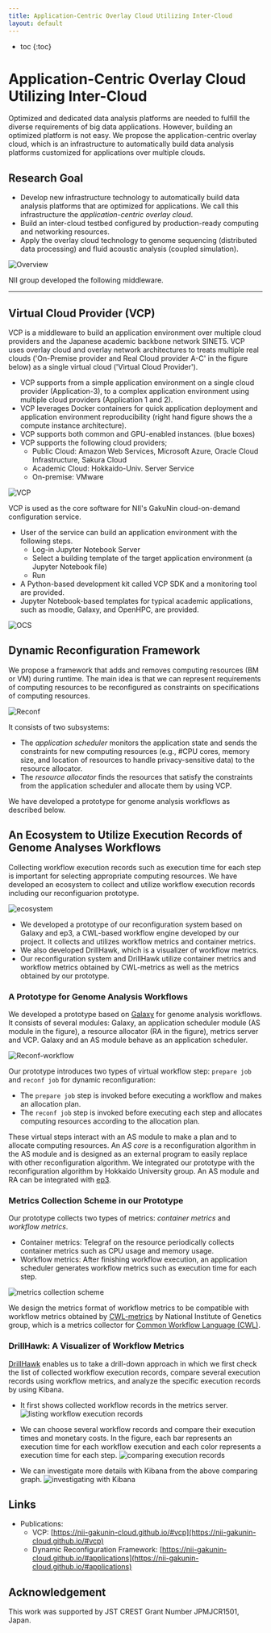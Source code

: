 ```yaml
---
title: Application-Centric Overlay Cloud Utilizing Inter-Cloud
layout: default
---
```

* toc
{:toc}

# Application-Centric Overlay Cloud Utilizing Inter-Cloud

Optimized and dedicated data analysis platforms are needed to fulfill the diverse requirements of big data applications. However, building an optimized platform is not easy. We propose the application-centric overlay cloud, which is an infrastructure to automatically build data analysis platforms customized for applications over multiple clouds.

## Research Goal
- Develop new infrastructure technology to automatically build data analysis platforms that are optimized for applications. We call this infrastructure the *application-centric overlay cloud*.
- Build an inter-cloud testbed configured by production-ready computing and networking resources.
- Apply the overlay cloud technology to genome sequencing (distributed data processing) and fluid acoustic analysis (coupled simulation).

![Overview](figs/overview.png)

NII group developed the following middleware.

---

## Virtual Cloud Provider (VCP)

VCP is a middleware to build an application environment over multiple cloud providers and the Japanese academic backbone network SINET5. VCP uses overlay cloud and overlay network architectures to treats multiple real clouds ('On-Premise provider and Real Cloud provider A-C' in the figure below) as a single virtual cloud ('Virtual Cloud Provider').

-	VCP supports from a simple application environment on a single cloud provider (Application-3), to a complex application environment using multiple cloud providers (Application 1 and 2).
-	VCP leverages Docker containers for quick application deployment and application environment reproducibility (right hand figure shows the a compute instance architecture).
-	VCP supports both common and GPU-enabled instances. (blue boxes)
-	VCP supports the following cloud providers;
    -	Public Cloud: Amazon Web Services, Microsoft Azure, Oracle Cloud Infrastructure, Sakura Cloud
    -	Academic Cloud: Hokkaido-Univ. Server Service
    -	On-premise: VMware

![VCP](figs/vcp.r1.png)

VCP is used as the core software for NII's GakuNin cloud-on-demand configuration service.

-   User of the service can build an application environment with the following steps.
    -   Log-in Jupyter Notebook Server
    -   Select a building template of the target application environment (a Jupyter Notebook file)
    -   Run
-	A Python-based development kit called VCP SDK and a monitoring tool are provided.
-	Jupyter Notebook-based templates for typical academic applications, such as moodle, Galaxy, and OpenHPC, are provided.

![OCS](figs/ocs.r1.png)

## Dynamic Reconfiguration Framework
We propose a framework that adds and removes computing resources (BM or VM) during runtime. The main idea is that we can represent requirements of computing resources to be reconfigured as constraints on specifications of computing resources.

![Reconf](figs/reconf-overview.png)

It consists of two subsystems:
- The *application scheduler* monitors the application state and sends the constraints for new computing resources (e.g., #CPU cores, memory size, and location of resources to handle privacy-sensitive data) to the resource allocator.
- The *resource allocator* finds the resources that satisfy the constraints from the application scheduler and allocate them by using VCP.

We have developed a prototype for genome analysis workflows as described below.


## An Ecosystem to Utilize Execution Records of Genome Analyses Workflows
Collecting workflow execution records such as execution time for each step is important for selecting appropriate computing resources. We have developed an ecosystem to collect and utilize workflow execution records including our reconfiguarion prototype.

![ecosystem](figs/metrics-ecosystem.png)
- We developed a prototype of our reconfiguration system based on Galaxy and ep3, a CWL-based workflow engine developed by our project. It collects and utilizes workflow metrics and container metrics.
- We also developed DrillHawk, which is a visualizer of workflow metrics.
- Our reconfiguration system and DrillHawk utilize container metrics and workflow metrics obtained by CWL-metrics as well as the metrics obtained by our prototype.


### A Prototype for Genome Analysis Workflows
We developed a prototype based on [Galaxy](https://galaxyproject.org/) for genome analysis workflows. It consists of several modules: Galaxy, an application scheduler module (AS module in the figure), a resource allocator (RA in the figure), metrics server and VCP. Galaxy and an AS module behave as an application scheduler.

![Reconf-workflow](figs/galaxy-reconf.png)

Our prototype introduces two types of virtual workflow step: `prepare job` and `reconf job` for dynamic reconfiguration:
- The `prepare job` step is invoked before executing a workflow and makes an allocation plan.
- The `reconf job` step is invoked before executing each step and allocates computing resources according to the allocation plan.

These virtual steps interact with an AS module to make a plan and to allocate computing resources. An *AS core* is a reconfiguration algorithm in the AS module and is designed as an external program to easily replace with other reconfiguration algorithm. We integrated our prototype with the reconfiguration algorithm by Hokkaido University group.
An AS module and RA can be integrated with [ep3](https://github.com/tom-tan/ep3).

### Metrics Collection Scheme in our Prototype

Our prototype collects two types of metrics: *container metrics* and *workflow metrics*.

- Container metrics: Telegraf on the resource periodically collects container metrics such as CPU usage and memory usage.
- Workflow metrics: After finishing workflow execution, an application scheduler generates workflow metrics such as execution time for each step.

![metrics collection scheme](figs/metrics-collection.png)

<!-- ![Metrics collection scheme](figs/galaxy-as-details-metrics-en.png) -->

We design the metrics format of workflow metrics to be compatible with workflow metrics obtained by [CWL-metrics](https://inutano.github.io/cwl-metrics/) by National Institute of Genetics group, which is a metrics collector for [Common Workflow Language (CWL)](https://www.commonwl.org/).

### DrillHawk: A Visualizer of Workflow Metrics

[DrillHawk](https://github.com/tom-tan/drill-hawk) enables us to take a drill-down approach in which we first check the list of collected workflow execution records, compare several execution records using workflow metrics, and analyze the specific execution records by using Kibana.

- It first shows collected workflow records in the metrics server.
![listing workflow execution records](figs/dh-list.png)

- We can choose several workflow records and compare their execution times and monetary costs. In the figure, each bar represents an execution time for each workflow execution and each color represents a execution time for each step.
![comparing execution records](figs/dh-compare.png)

- We can investigate more details with Kibana from the above comparing graph.
![investigating with Kibana](figs/kibana.png)

## Links

- Publications:
    - VCP: [https://nii-gakunin-cloud.github.io/#vcp](https://nii-gakunin-cloud.github.io/#vcp)
    - Dynamic Reconfiguration Framework: [https://nii-gakunin-cloud.github.io/#applications](https://nii-gakunin-cloud.github.io/#applications)

## Acknowledgement
This work was supported by JST CREST Grant Number JPMJCR1501, Japan.
